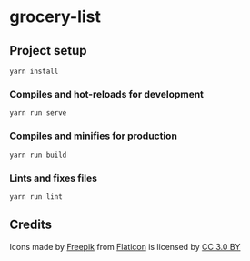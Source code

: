 # grocery-list

## Project setup

```
yarn install
```

### Compiles and hot-reloads for development

```
yarn run serve
```

### Compiles and minifies for production

```
yarn run build
```

### Lints and fixes files

```
yarn run lint
```

## Credits

Icons made by [Freepik](http://www.freepik.com) from [Flaticon](https://www.flaticon.com/) is licensed by [CC 3.0 BY](http://creativecommons.org/licenses/by/3.0/)
